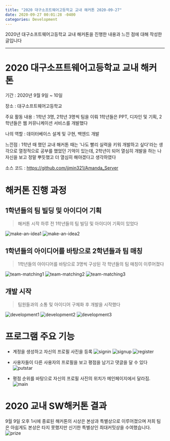 ```yaml
---
title: "2020 대구소프트웨어고등학교 교내 해커톤 2020-09-27"
date: 2020-09-27 00:01:28 -0400
categories: Development
---
```


2020년 대구소프트웨어고등학교 교내 해커톤을 진행한 내용과 느낀 점에 대해 작성한 글입니다
<hr>

# 2020 대구소프트웨어고등학교 교내 해커톤 

기간 : 2020년 9월 9일 ~ 10일  

장소 : 대구소프트웨어고등학교

주요 활동 내용 : 1학년 3명, 2학년 3명씩 팀을 이뤄 1학년들은 PPT, 디자인 및 기획, 2학년들은 웹 커뮤니케이션 서비스를 개발했다 

나의 역할 : 데이터베이스 설계 및 구현, 백엔드 개발

느낀점 : 1학년 때 했던 교내 해커톤 때는 '나도 빨리 실력을 키워 개발하고 싶다'라는 생각으로 열정적으로 공부를 했었던 기억이 있는데, 2학년이 되어 열심히 개발을 하는 나 자신을 보고 정말 뿌듯했고 더 열심히 해야겠다고 생각하였다

소스 코드 : https://github.com/jjmin321/Amanda_Server

# 해커톤 진행 과정
##  1학년들의 팀 빌딩 및 아이디어 기획 
> 해커톤 시작 하루 전 1학년들의 팀 빌딩 및 아이디어 기획이 있었다

![make-an-idea1](https://user-images.githubusercontent.com/52072077/94923392-bdefb000-04f6-11eb-8f80-d486da8c3474.png)
![make-an-idea2](https://user-images.githubusercontent.com/52072077/94923353-af08fd80-04f6-11eb-880d-ce9f5247541c.png)

## 1학년들의 아이디어를 바탕으로 2학년들과 팀 매칭 
> 1학년들의 아이디어를 바탕으로 3명씩 구상된 각 학년들의 팀 매칭이 이루어졌다 

![team-matching1](https://user-images.githubusercontent.com/52072077/94923747-51c17c00-04f7-11eb-82c0-0666bf58348f.png)
![team-matching2](https://user-images.githubusercontent.com/52072077/94923718-466e5080-04f7-11eb-90d2-027ab294e3e0.png)
![team-matching3](https://user-images.githubusercontent.com/52072077/94922759-bda2e500-04f5-11eb-81f9-e15c43baeaa5.jpg)

## 개발 시작
> 팀원들과의 소통 및 아이디어 구체화 후 개발을 시작했다

![development1](https://user-images.githubusercontent.com/52072077/94922772-c1cf0280-04f5-11eb-9cd6-ae0e44305118.jpg)
![development2](https://user-images.githubusercontent.com/52072077/94922777-c3002f80-04f5-11eb-85b9-978a9d4b2cc8.jpg)
![development3](https://user-images.githubusercontent.com/52072077/94922783-c4315c80-04f5-11eb-8a33-9e1e535796d1.jpg)

# 프로그램 주요 기능

- 계정을 생성하고 자신의 프로필 사진을 등록
![signin](https://user-images.githubusercontent.com/52072077/94386849-8fcf4080-0183-11eb-9d66-5c3b56e09add.png)
![signup](https://user-images.githubusercontent.com/52072077/94386909-aaa1b500-0183-11eb-829e-aac442711cef.png)
![register](https://user-images.githubusercontent.com/52072077/94386936-c1480c00-0183-11eb-813f-e39176d78901.png)
- 사용자들이 다른 사용자의 프로필을 보고 평점을 남기고 댓글을 달 수 있다
![putstar](https://user-images.githubusercontent.com/52072077/94387254-90b4a200-0184-11eb-8c02-29d58320b885.png)

- 평점 순위를 바탕으로 자신의 프로필 사진의 위치가 메인페이지에서 달라짐.
![main](https://user-images.githubusercontent.com/52072077/94386296-44686280-0182-11eb-8663-cb2fb7361343.png)

# 2020 교내 SW해커톤 결과
9월 9일 오후 1시에 종료된 해커톤의 시상은 본상과 특별상으로 이루어졌으며 저희 팀은 아쉽게도 본상은 타지 못했지만 신기한 특별상인 최대커밋상을 수여했습니다. 
![prize](https://user-images.githubusercontent.com/52072077/94922699-a663f780-04f5-11eb-9f74-127f36e5814d.png)

